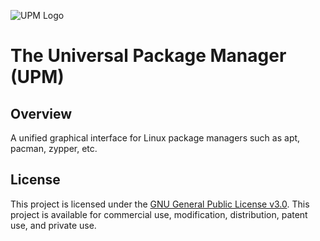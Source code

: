 ![UPM Logo](https://github.com/howardjs/Unified-Package-Manager/blob/main/upm_centered.png)

# The Universal Package Manager (UPM)

## Overview

A unified graphical interface for Linux package managers such as apt, pacman, zypper, etc.

## License

This project is licensed under the [GNU General Public License v3.0](https://github.com/howardjs/Universal-Package-Manager/blob/main/LICENSE). This project is available for commercial use, modification, distribution, patent use, and private use.
